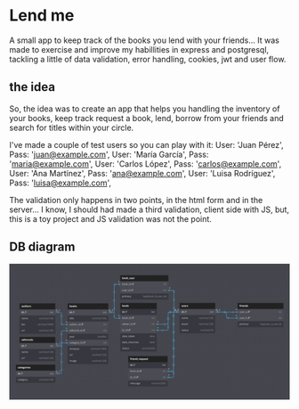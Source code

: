# Lend me

A small app to keep track of the books you lend with your friends... It was made to exercise and improve my habillities in express and postgresql, tackling a little of data validation, error handling, cookies, jwt and user flow.

## the idea

So, the idea was to create an app that helps you handling the inventory of your books, keep track request a book, lend, borrow from your friends and search for titles within your circle.

I've made a couple of test users so you can play with it:
User: 'Juan Pérez', Pass: '<juan@example.com>',
User: 'María García', Pass: '<maria@example.com>',
User: 'Carlos López', Pass: '<carlos@example.com>',
User: 'Ana Martínez', Pass: '<ana@example.com>',
User: 'Luisa Rodríguez', Pass: '<luisa@example.com>',

The validation only happens in two points, in the html form and in the server... I know, I should had made a third validation, client side with JS, but, this is a toy project and JS validation was not the point.

## DB diagram

![Database diagram](./db_diagram.png)
